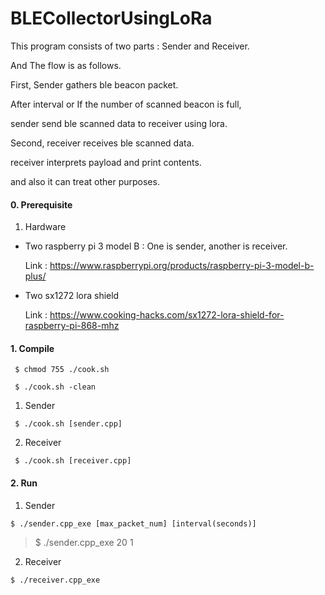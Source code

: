 # BLECollectorUsingLoRa

This program consists of two parts : Sender and Receiver.

And The flow is as follows.

First, Sender gathers ble beacon packet.

After interval or If the number of scanned beacon is full,

sender send ble scanned data to receiver using lora.

Second, receiver receives ble scanned data.

receiver interprets payload and print contents.

and also it can treat other purposes.



#### 0. Prerequisite

1) Hardware
- Two raspberry pi 3 model B : One is sender, another is receiver. 

    Link : https://www.raspberrypi.org/products/raspberry-pi-3-model-b-plus/
    
- Two sx1272 lora shield

    Link : https://www.cooking-hacks.com/sx1272-lora-shield-for-raspberry-pi-868-mhz


#### 1. Compile

<code> $ chmod 755 ./cook.sh</code>

<code> $ ./cook.sh -clean </code>

1) Sender

<code> $ ./cook.sh [sender.cpp] </code>


2) Receiver

<code> $ ./cook.sh [receiver.cpp] </code>


#### 2. Run

1) Sender

<code>$ ./sender.cpp_exe [max_packet_num] [interval(seconds)] </code>

> $ ./sender.cpp_exe 20 1

2) Receiver

<code>$ ./receiver.cpp_exe </code>

